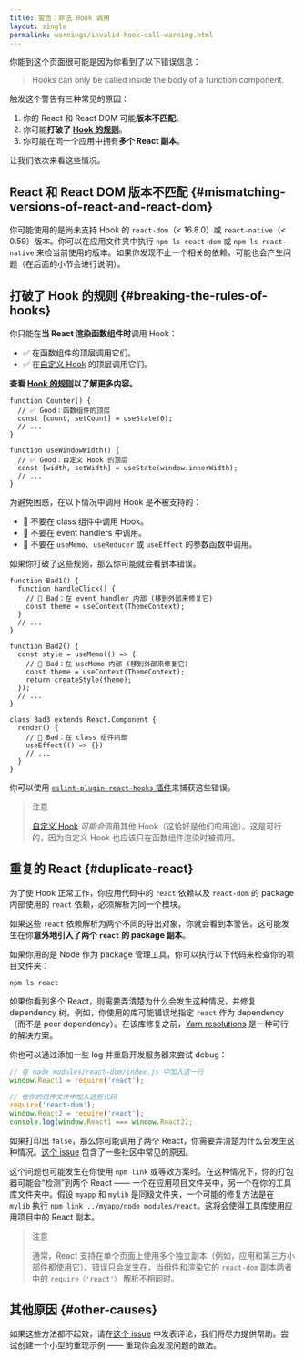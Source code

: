 ```yaml
---
title: 警告：非法 Hook 调用
layout: single
permalink: warnings/invalid-hook-call-warning.html
---
```


你能到这个页面很可能是因为你看到了以下错误信息：

> Hooks can only be called inside the body of a function component.

触发这个警告有三种常见的原因：

1. 你的 React 和 React DOM 可能**版本不匹配**。
2. 你可能**打破了 [Hook 的规则](/docs/hooks-rules.html)**。
3. 你可能在同一个应用中拥有**多个 React 副本**。

让我们依次来看这些情况。

## React 和 React DOM 版本不匹配 {#mismatching-versions-of-react-and-react-dom}

你可能使用的是尚未支持 Hook 的 `react-dom`（< 16.8.0）或 `react-native`（< 0.59）版本。你可以在应用文件夹中执行 `npm ls react-dom` 或 `npm ls react-native` 来检当前使用的版本。如果你发现不止一个相关的依赖，可能也会产生问题（在后面的小节会进行说明）。

## 打破了 Hook 的规则 {#breaking-the-rules-of-hooks}

你只能在**当 React 渲染函数组件时**调用 Hook：

* ✅ 在函数组件的顶层调用它们。
* ✅ 在[自定义 Hook](/docs/hooks-custom.html) 的顶层调用它们。

**查看 [Hook 的规则](/docs/hooks-rules.html)以了解更多内容。**

```js{2-3,8-9}
function Counter() {
  // ✅ Good：函数组件的顶层
  const [count, setCount] = useState(0);
  // ...
}

function useWindowWidth() {
  // ✅ Good：自定义 Hook 的顶层
  const [width, setWidth] = useState(window.innerWidth);
  // ...
}
```

为避免困惑，在以下情况中调用 Hook 是**不**被支持的：

* 🔴 不要在 class 组件中调用 Hook。
* 🔴 不要在 event handlers 中调用。
* 🔴 不要在 `useMemo`、`useReducer` 或 `useEffect` 的参数函数中调用。

如果你打破了这些规则，那么你可能就会看到本错误。

```js{3-4,11-12,20-21}
function Bad1() {
  function handleClick() {
    // 🔴 Bad：在 event handler 内部 (移到外部来修复它)
    const theme = useContext(ThemeContext);
  }
  // ...
}

function Bad2() {
  const style = useMemo(() => {
    // 🔴 Bad：在 useMemo 内部 (移到外部来修复它)
    const theme = useContext(ThemeContext);
    return createStyle(theme);
  });
  // ...
}

class Bad3 extends React.Component {
  render() {
    // 🔴 Bad：在 class 组件内部
    useEffect(() => {})
    // ...
  }
}
```

你可以使用 [`eslint-plugin-react-hooks` 插件](https://www.npmjs.com/package/eslint-plugin-react-hooks)来捕获这些错误。

> 注意
> 
> [自定义 Hook](/docs/hooks-custom.html) *可能会*调用其他 Hook（这恰好是他们的用途）。这是可行的，因为自定义 Hook 也应该只在函数组件渲染时被调用。

## 重复的 React {#duplicate-react}

为了使 Hook 正常工作，你应用代码中的 `react` 依赖以及 `react-dom` 的 package 内部使用的 `react` 依赖，必须解析为同一个模块。

如果这些 `react` 依赖解析为两个不同的导出对象，你就会看到本警告。这可能发生在你**意外地引入了两个 `react` 的 package 副本**。

如果你用的是 Node 作为 package 管理工具，你可以执行以下代码来检查你的项目文件夹：

    npm ls react
    

如果你看到多个 React，则需要弄清楚为什么会发生这种情况，并修复 dependency 树。例如，你使用的库可能错误地指定 `react` 作为 dependency（而不是 peer dependency）。在该库修复之前，[Yarn resolutions](https://yarnpkg.com/lang/en/docs/selective-version-resolutions/) 是一种可行的解决方案。

你也可以通过添加一些 log 并重启开发服务器来尝试 debug：

```js
// 在 node_modules/react-dom/index.js 中加入这一行
window.React1 = require('react');

// 在你的组件文件中加入这些代码
require('react-dom');
window.React2 = require('react');
console.log(window.React1 === window.React2);
```

如果打印出 `false`，那么你可能调用了两个 React，你需要弄清楚为什么会发生这种情况。[这个 issue](https://github.com/facebook/react/issues/13991) 包含了一些社区中常见的原因。

这个问题也可能发生在你使用 `npm link` 或等效方案时。在这种情况下，你的打包器可能会“检测”到两个 React —— 一个在应用项目文件夹中，另一个在你的工具库文件夹中。假设 `myapp` 和 `mylib` 是同级文件夹，一个可能的修复方法是在 `mylib` 执行 `npm link ../myapp/node_modules/react`。这将会使得工具库使用应用项目中的 React 副本。

> 注意
> 
> 通常，React 支持在单个页面上使用多个独立副本（例如，应用和第三方小部件都使用它）。错误只会发生在，当组件和渲染它的 `react-dom` 副本两者中的 `require（'react'）` 解析不相同时。

## 其他原因 {#other-causes}

如果这些方法都不起效，请在[这个 issue](https://github.com/facebook/react/issues/13991) 中发表评论，我们将尽力提供帮助。尝试创建一个小型的重现示例 —— 重现你会发现问题的做法。